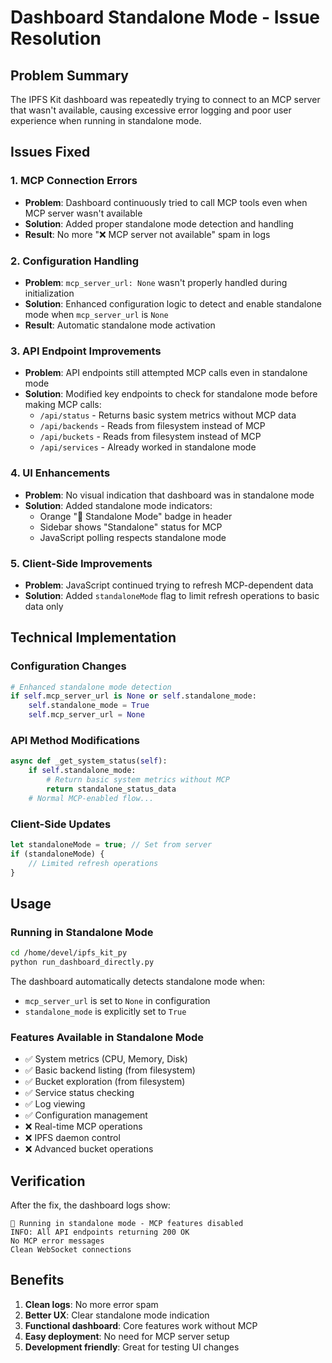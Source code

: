# Dashboard Standalone Mode - Issue Resolution

## Problem Summary
The IPFS Kit dashboard was repeatedly trying to connect to an MCP server that wasn't available, causing excessive error logging and poor user experience when running in standalone mode.

## Issues Fixed

### 1. **MCP Connection Errors**
- **Problem**: Dashboard continuously tried to call MCP tools even when MCP server wasn't available
- **Solution**: Added proper standalone mode detection and handling
- **Result**: No more "❌ MCP server not available" spam in logs

### 2. **Configuration Handling**
- **Problem**: `mcp_server_url: None` wasn't properly handled during initialization
- **Solution**: Enhanced configuration logic to detect and enable standalone mode when `mcp_server_url` is `None`
- **Result**: Automatic standalone mode activation

### 3. **API Endpoint Improvements**
- **Problem**: API endpoints still attempted MCP calls even in standalone mode
- **Solution**: Modified key endpoints to check for standalone mode before making MCP calls:
  - `/api/status` - Returns basic system metrics without MCP data
  - `/api/backends` - Reads from filesystem instead of MCP
  - `/api/buckets` - Reads from filesystem instead of MCP
  - `/api/services` - Already worked in standalone mode

### 4. **UI Enhancements**
- **Problem**: No visual indication that dashboard was in standalone mode
- **Solution**: Added standalone mode indicators:
  - Orange "🔧 Standalone Mode" badge in header
  - Sidebar shows "Standalone" status for MCP
  - JavaScript polling respects standalone mode

### 5. **Client-Side Improvements**
- **Problem**: JavaScript continued trying to refresh MCP-dependent data
- **Solution**: Added `standaloneMode` flag to limit refresh operations to basic data only

## Technical Implementation

### Configuration Changes
```python
# Enhanced standalone mode detection
if self.mcp_server_url is None or self.standalone_mode:
    self.standalone_mode = True
    self.mcp_server_url = None
```

### API Method Modifications
```python
async def _get_system_status(self):
    if self.standalone_mode:
        # Return basic system metrics without MCP
        return standalone_status_data
    # Normal MCP-enabled flow...
```

### Client-Side Updates
```javascript
let standaloneMode = true; // Set from server
if (standaloneMode) {
    // Limited refresh operations
}
```

## Usage

### Running in Standalone Mode
```bash
cd /home/devel/ipfs_kit_py
python run_dashboard_directly.py
```

The dashboard automatically detects standalone mode when:
- `mcp_server_url` is set to `None` in configuration
- `standalone_mode` is explicitly set to `True`

### Features Available in Standalone Mode
- ✅ System metrics (CPU, Memory, Disk)
- ✅ Basic backend listing (from filesystem)
- ✅ Bucket exploration (from filesystem) 
- ✅ Service status checking
- ✅ Log viewing
- ✅ Configuration management
- ❌ Real-time MCP operations
- ❌ IPFS daemon control
- ❌ Advanced bucket operations

## Verification
After the fix, the dashboard logs show:
```
🔧 Running in standalone mode - MCP features disabled
INFO: All API endpoints returning 200 OK
No MCP error messages
Clean WebSocket connections
```

## Benefits
1. **Clean logs**: No more error spam
2. **Better UX**: Clear standalone mode indication
3. **Functional dashboard**: Core features work without MCP
4. **Easy deployment**: No need for MCP server setup
5. **Development friendly**: Great for testing UI changes
